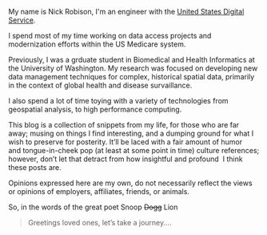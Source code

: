 My name is Nick Robison, I'm an engineer with the [United States Digital Service](https://usds.gov).

I spend most of my time working on data access projects and modernization efforts within the US Medicare system.

Previously, I was a grduate student in Biomedical and Health Informatics at the University of Washington.
My research was focused on developing new data management techniques for complex, historical spatial data, primarily in the context of global health and disease survaillance.


I also spend a lot of time toying with a variety of technologies from geospatial analysis, to high performance computing.

This blog is a collection of snippets from my life, for those who are far away; musing on things I find interesting, and a dumping ground for what I wish to preserve for posterity. It&#8217;ll be laced with a fair amount of humor and tongue-in-cheek pop (at least at some point in time) culture references; however, don&#8217;t let that detract from how insightful and profound  I think these posts are.

Opinions expressed here are my own, do not necessarily reflect the views or opinions of employers, affiliates, friends, or animals.

So, in the words of the great poet Snoop <del>Dogg</del> Lion

> Greetings loved ones, let&#8217;s take a journey&#8230;.
